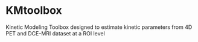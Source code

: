 # KMtoolbox
Kinetic Modeling Toolbox designed to estimate kinetic parameters from 4D PET and DCE-MRI dataset at a ROI level
